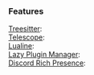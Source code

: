 ### Features  
[Treesitter](https://github.com/nvim-treesitter/nvim-treesitter):  
[Telescope](https://github.com/nvim-telescope/telescope.nvim):  
[Lualine](https://github.com/nvim-lualine/lualine.nvim):  
[Lazy Plugin Manager](https://github.com/folke/lazy.nvim):    
[Discord Rich Presence](https://github.com/andweeb/presence.nvim):  
